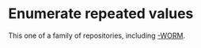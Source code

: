 Enumerate repeated values
=========================

This one of a family of repositories, including
[-WORM](https://github.com/dmparrishphd/enumerateRepeatedValues-WORM).

